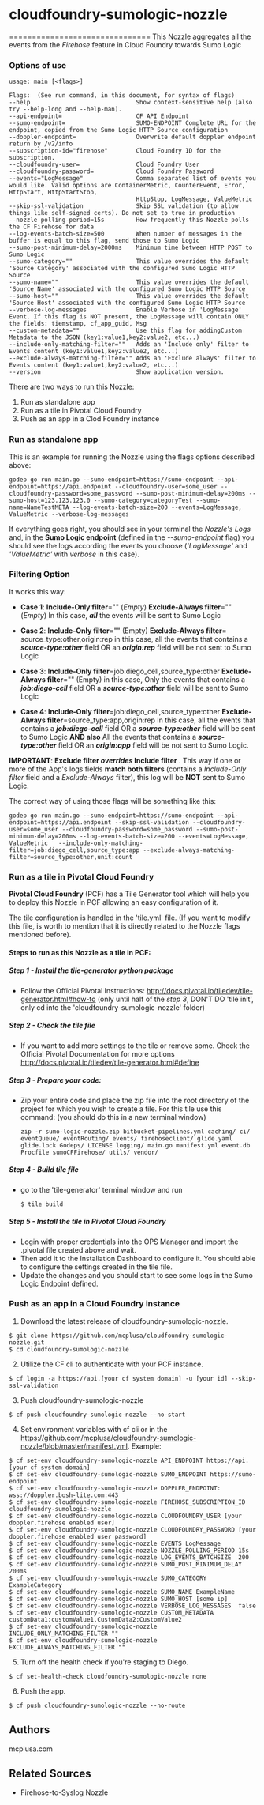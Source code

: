 # cloudfoundry-sumologic-nozzle
===============================
This Nozzle aggregates all the events from the _Firehose_ feature in Cloud Foundry towards Sumo Logic

### Options of use

```
usage: main [<flags>]

Flags:  (See run command, in this document, for syntax of flags)
--help                              Show context-sensitive help (also try --help-long and --help-man).
--api-endpoint=                     CF API Endpoint
--sumo-endpoint=                    SUMO-ENDPOINT Complete URL for the endpoint, copied from the Sumo Logic HTTP Source configuration
--doppler-endpoint=                 Overwrite default doppler endpoint return by /v2/info
--subscription-id="firehose"        Cloud Foundry ID for the subscription.
--cloudfoundry-user=                Cloud Foundry User
--cloudfoundry-password=            Cloud Foundry Password
--events="LogMessage"               Comma separated list of events you would like. Valid options are ContainerMetric, CounterEvent, Error, HttpStart, HttpStartStop,
                                    HttpStop, LogMessage, ValueMetric
--skip-ssl-validation               Skip SSL validation (to allow things like self-signed certs). Do not set to true in production
--nozzle-polling-period=15s         How frequently this Nozzle polls the CF Firehose for data
--log-events-batch-size=500         When number of messages in the buffer is equal to this flag, send those to Sumo Logic
--sumo-post-minimum-delay=2000ms    Minimum time between HTTP POST to Sumo Logic
--sumo-category=""                  This value overrides the default 'Source Category' associated with the configured Sumo Logic HTTP Source
--sumo-name=""                      This value overrides the default 'Source Name' associated with the configured Sumo Logic HTTP Source
--sumo-host=""                      This value overrides the default 'Source Host' associated with the configured Sumo Logic HTTP Source
--verbose-log-messages              Enable Verbose in 'LogMessage' Event. If this flag is NOT present, the LogMessage will contain ONLY the fields: tiemstamp, cf_app_guid, Msg
--custom-metadata=""                Use this flag for addingCustom Metadata to the JSON (key1:value1,key2:value2, etc...)
--include-only-matching-filter=""   Adds an 'Include only' filter to Events content (key1:value1,key2:value2, etc...)
--exclude-always-matching-filter="" Adds an 'Exclude always' filter to Events content (key1:value1,key2:value2, etc...)
--version                           Show application version.
```


There are two ways to run this Nozzle:

1. Run as standalone app
2. Run as a tile in Pivotal Cloud Foundry
3. Push as an app in a Clod Foundry instance

### Run as standalone app

This is an example for running the Nozzle using the flags options described above:
```
godep go run main.go --sumo-endpoint=https://sumo-endpoint --api-endpoint=https://api.endpoint --cloudfoundry-user=some_user --cloudfoundry-password=some_password --sumo-post-minimum-delay=200ms --sumo-host=123.123.123.0 --sumo-category=categoryTest --sumo-name=NameTestMETA --log-events-batch-size=200 --events=LogMessage, ValueMetric --verbose-log-messages
```

If everything goes right, you should see in your terminal the _Nozzle's Logs_ and, in the __Sumo Logic endpoint__ (defined in the _--sumo-endpoint_ flag) you should see the logs according the events you choose (_'LogMessage'_ and _'ValueMetric'_ with _verbose_ in this case).


### Filtering Option

It works this way:
* **Case 1**:
**Include-Only filter**="" (_Empty_)
**Exclude-Always filter**="" (_Empty_)
In this case, _**all**_ the events will be sent to Sumo Logic

* **Case 2**:
**Include-Only filter**="" (Empty)
**Exclude-Always filter**= source_type:other,origin:rep
in this case, all the events that contains a _**source-type:other**_ field OR an _**origin:rep**_ field will be not sent to Sumo Logic

* **Case 3**:
**Include-Only filter**=job:diego_cell,source_type:other
**Exclude-Always filter**="" (Empty)
in this case, Only the events that contains a _**job:diego-cell**_ field OR a _**source-type:other**_ field will be sent to Sumo Logic

* **Case 4**:
**Include-Only filter**=job:diego_cell,source_type:other
**Exclude-Always filter**=source_type:app,origin:rep
In this case, all the events that contains a _**job:diego-cell**_ field OR a _**source-type:other**_ field will be sent to Sumo Logic
**AND also**
All the events that contains a _**source-type:other**_ field OR an _**origin:app**_ field will be not sent to Sumo Logic.

**IMPORTANT**: **Exclude filter _overrides_ Include filter** . This way if one or more of the App's logs fields **match both filters** (contains a _Include-Only filter_ field and a _Exclude-Always_ filter), this log will be **NOT** sent to Sumo Logic.


The correct way of using those flags will be something like this:

```
godep go run main.go --sumo-endpoint=https://sumo-endpoint --api-endpoint=https://api.endpoint --skip-ssl-validation --cloudfoundry-user=some_user --cloudfoundry-password=some_password --sumo-post-minimum-delay=200ms --log-events-batch-size=200 --events=LogMessage, ValueMetric   --include-only-matching-filter=job:diego_cell,source_type:app --exclude-always-matching-filter=source_type:other,unit:count
```


### Run as a tile in Pivotal Cloud Foundry

**Pivotal Cloud Foundry** (PCF) has a Tile Generator tool which will help you to deploy this Nozzle in PCF allowing an easy configuration of it.

The tile configuration is handled in the 'tile.yml' file. (If you want to modify this file, is worth to mention that it is directly related to the Nozzle flags mentioned before).

#### Steps to run as this Nozzle as a tile in PCF:

##### Step 1 - Install the tile-generator python package
* Follow the Official Pivotal Instructions: http://docs.pivotal.io/tiledev/tile-generator.html#how-to
(only until half of the _step 3_, DON'T DO 'tile init', only cd into the 'cloudfoundry-sumologic-nozzle' folder)

##### Step 2 - Check the tile file

* If you want to add more settings to the tile or remove some. Check the Official Pivotal Documentation for more options http://docs.pivotal.io/tiledev/tile-generator.html#define

##### Step 3 - Prepare your code:

* Zip your entire code and place the zip file into the root directory of the project for which you wish to create a tile. For this tile use this command: (you should do this in a new terminal window)

    ```
    zip -r sumo-logic-nozzle.zip bitbucket-pipelines.yml caching/ ci/ eventQueue/ eventRouting/ events/ firehoseclient/ glide.yaml glide.lock Godeps/ LICENSE logging/ main.go manifest.yml event.db Procfile sumoCFFirehose/ utils/ vendor/
    ```
##### Step 4 - Build tile file
* go to the 'tile-generator' terminal window and run

    ```
    $ tile build
    ```
##### Step 5 - Install the tile in Pivotal Cloud Foundry
* Login with proper credentials into the OPS Manager and import the .pivotal file created above and wait.
* Then add it to the Installation Dashboard to configure it. You should able to configure the settings created in the tile file.
* Update the changes and you should start to see some logs in the Sumo Logic Endpoint defined.

### Push as an app in a Cloud Foundry instance

1. Download the latest release of cloudfoundry-sumologic-nozzle.
```
$ git clone https://github.com/mcplusa/cloudfoundry-sumologic-nozzle.git
$ cd cloudfoundry-sumologic-nozzle
```

2. Utilize the CF cli to authenticate with your PCF instance.
```
$ cf login -a https://api.[your cf system domain] -u [your id] --skip-ssl-validation
```
3. Push cloudfoundry-sumologic-nozzle
```
$ cf push cloudfoundry-sumologic-nozzle --no-start
```
4. Set environment variables with cf cli or in the https://github.com/mcplusa/cloudfoundry-sumologic-nozzle/blob/master/manifest.yml. Example:
```
$ cf set-env cloudfoundry-sumologic-nozzle API_ENDPOINT https://api.[your cf system domain]
$ cf set-env cloudfoundry-sumologic-nozzle SUMO_ENDPOINT https://sumo-endpoint
$ cf set-env cloudfoundry-sumologic-nozzle DOPPLER_ENDPOINT: wss://doppler.bosh-lite.com:443
$ cf set-env cloudfoundry-sumologic-nozzle FIREHOSE_SUBSCRIPTION_ID cloudfoundry-sumologic-nozzle
$ cf set-env cloudfoundry-sumologic-nozzle CLOUDFOUNDRY_USER [your doppler.firehose enabled user]
$ cf set-env cloudfoundry-sumologic-nozzle CLOUDFOUNDRY_PASSWORD [your doppler.firehose enabled user password]
$ cf set-env cloudfoundry-sumologic-nozzle EVENTS LogMessage
$ cf set-env cloudfoundry-sumologic-nozzle NOZZLE_POLLING_PERIOD 15s
$ cf set-env cloudfoundry-sumologic-nozzle LOG_EVENTS_BATCHSIZE  200
$ cf set-env cloudfoundry-sumologic-nozzle SUMO_POST_MINIMUM_DELAY 200ms
$ cf set-env cloudfoundry-sumologic-nozzle SUMO_CATEGORY ExampleCategory
$ cf set-env cloudfoundry-sumologic-nozzle SUMO_NAME ExampleName
$ cf set-env cloudfoundry-sumologic-nozzle SUMO_HOST [some ip]
$ cf set-env cloudfoundry-sumologic-nozzle VERBOSE_LOG_MESSAGES  false
$ cf set-env cloudfoundry-sumologic-nozzle CUSTOM_METADATA customData1:customValue1,CustomData2:CustomValue2
$ cf set-env cloudfoundry-sumologic-nozzle INCLUDE_ONLY_MATCHING_FILTER ""
$ cf set-env cloudfoundry-sumologic-nozzle EXCLUDE_ALWAYS_MATCHING_FILTER ""
```

5. Turn off the health check if you're staging to Diego.

```
$ cf set-health-check cloudfoundry-sumologic-nozzle none
```

6. Push the app.
```
$ cf push cloudfoundry-sumologic-nozzle --no-route
```
## Authors

mcplusa.com

## Related Sources

* Firehose-to-Syslog Nozzle
